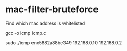 # mac-filter-bruteforce
Find which mac address is whitelisted


gcc -o icmp icmp.c


sudo ./icmp enx5882a88be349 192.168.0.10 192.168.0.2
